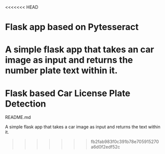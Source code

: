 <<<<<<< HEAD
# Flask app based on Pytesseract
A simple flask app that takes an car image as input and returns the number plate text within it.
=======
# Flask based Car License Plate Detection

README.md

A simple flask app that takes a car image as input and returns the text within it.


>>>>>>> fb2fab983f0c391b78e705915270a6d0f2edf52c


